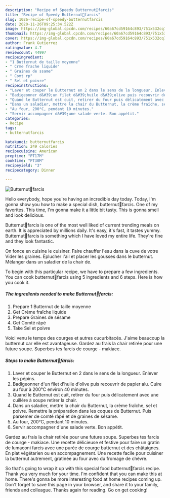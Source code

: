 ```yaml
---
description: "Recipe of Speedy Butternut🌰farcis"
title: "Recipe of Speedy Butternut🌰farcis"
slug: 1026-recipe-of-speedy-butternutfarcis
date: 2020-11-26T09:25:34.522Z
image: https://img-global.cpcdn.com/recipes/60a67cd59164c893/751x532cq70/butternut🌰farcis-photo-principale-de-la-recette.jpg
thumbnail: https://img-global.cpcdn.com/recipes/60a67cd59164c893/751x532cq70/butternut🌰farcis-photo-principale-de-la-recette.jpg
cover: https://img-global.cpcdn.com/recipes/60a67cd59164c893/751x532cq70/butternut🌰farcis-photo-principale-de-la-recette.jpg
author: Frank Gutierrez
ratingvalue: 4.7
reviewcount: 44997
recipeingredient:
- "1 Butternut de taille moyenne"
- " Crme frache liquide"
- " Graines de ssame"
- " Comt rp"
- " Sel et poivre"
recipeinstructions:
- "Laver et couper le Butternut en 2 dans le sens de la longueur. Enlever les pépins."
- "Badigeonner d&#39;un filet d&#39;huile d&#39;olive puis recouvrir de papier alu. Cuire au four à 200°C environ 40 minutes."
- "Quand le Butternut est cuit, retirer du four puis délicatement avec une cuillère à soupe retirer la chair."
- "Dans un saladier, mettre la chair du Butternut, la crème fraîche, sel et poivre. Remettre la préparation dans les coques de Butternut. Puis parsemer de comté râpé et de graines de sésame."
- "Au four, 200°C, pendant 10 minutes."
- "Servir accompagner d&#39;une salade verte. Bon appétit."
categories:
- Recipe
tags:
- butternutfarcis

katakunci: butternutfarcis 
nutrition: 249 calories
recipecuisine: American
preptime: "PT17M"
cooktime: "PT30M"
recipeyield: "3"
recipecategory: Dinner

---
```



![Butternut🌰farcis](https://img-global.cpcdn.com/recipes/60a67cd59164c893/751x532cq70/butternut🌰farcis-photo-principale-de-la-recette.jpg)

Hello everybody, hope you're having an incredible day today. Today, I'm gonna show you how to make a special dish, butternut🌰farcis. One of my favorites. This time, I'm gonna make it a little bit tasty. This is gonna smell and look delicious.

Butternut🌰farcis is one of the most well liked of current trending meals on earth. It is appreciated by millions daily. It's easy, it's fast, it tastes yummy. Butternut🌰farcis is something which I have loved my entire life. They're fine and they look fantastic.

On fonce en cuisine le cuisiner. Faire chauffer l&#39;eau dans la cuve de votre Vider les graines. Eplucher l&#39;ail et placer les gousses dans le butternut. Mélanger dans un saladier de la chair de.


To begin with this particular recipe, we have to prepare a few ingredients. You can cook butternut🌰farcis using 5 ingredients and 6 steps. Here is how you cook it.

<!--inarticleads1-->

##### The ingredients needed to make Butternut🌰farcis:

1. Prepare 1 Butternut de taille moyenne
1. Get  Crème fraîche liquide
1. Prepare  Graines de sésame
1. Get  Comté râpé
1. Take  Sel et poivre


Voici venu le temps des courges et autres cucurbitacés. J&#39;aime beaucoup la butternut car elle est avantageuse. Gardez au frais la chair retirée pour une future soupe. Superbes tes farcis de courge - makiace. 

<!--inarticleads2-->

##### Steps to make Butternut🌰farcis:

1. Laver et couper le Butternut en 2 dans le sens de la longueur. Enlever les pépins.
1. Badigeonner d&#39;un filet d&#39;huile d&#39;olive puis recouvrir de papier alu. Cuire au four à 200°C environ 40 minutes.
1. Quand le Butternut est cuit, retirer du four puis délicatement avec une cuillère à soupe retirer la chair.
1. Dans un saladier, mettre la chair du Butternut, la crème fraîche, sel et poivre. Remettre la préparation dans les coques de Butternut. Puis parsemer de comté râpé et de graines de sésame.
1. Au four, 200°C, pendant 10 minutes.
1. Servir accompagner d&#39;une salade verte. Bon appétit.


Gardez au frais la chair retirée pour une future soupe. Superbes tes farcis de courge - makiace. Une recette délicieuse et festive pour faire un gratin de lumaconi farcis avec une purée de courge butternut et des châtaignes. En plat végétarien ou en accompagnement. Une recette facile pour cuisiner la butternut autrement, gratinée au four avec du fromage de chèvre. 

So that's going to wrap it up with this special food butternut🌰farcis recipe. Thank you very much for your time. I'm confident that you can make this at home. There's gonna be more interesting food at home recipes coming up. Don't forget to save this page in your browser, and share it to your family, friends and colleague. Thanks again for reading. Go on get cooking!
